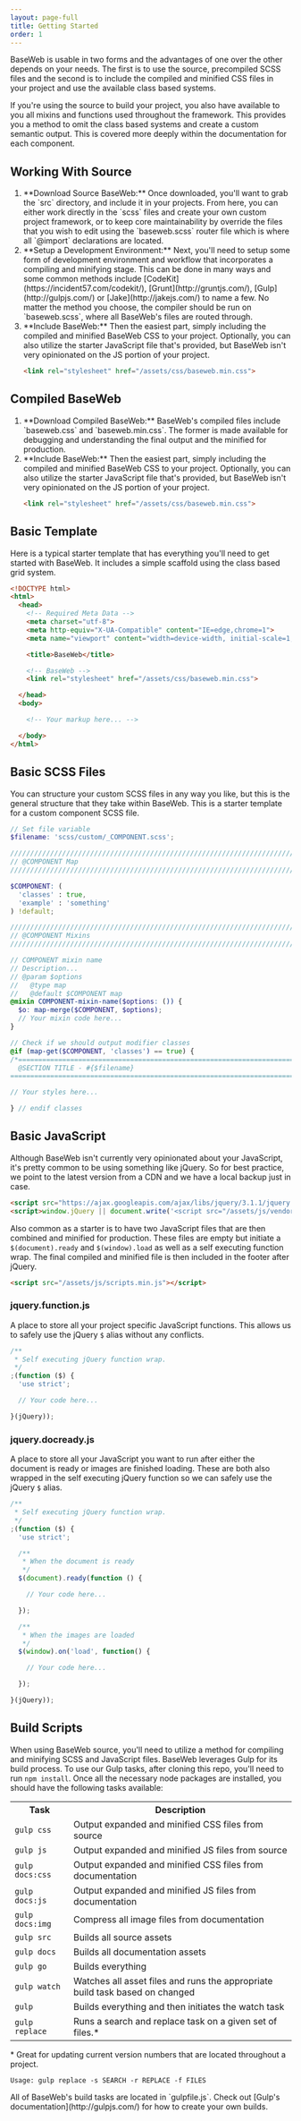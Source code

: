 ```yaml
---
layout: page-full
title: Getting Started
order: 1
---
```


BaseWeb is usable in two forms and the advantages of one over the other depends on your needs. The first is to use the source, precompiled SCSS files and the second is to include the compiled and minified CSS files in your project and use the available class based systems.

If you're using the source to build your project, you also have available to you all mixins and functions used throughout the framework. This provides you a method to omit the class based systems and create a custom semantic output. This is covered more deeply within the documentation for each component.

## Working With Source

<ol class="list list-docs numbered">
<li markdown="1">
**Download Source BaseWeb:** Once downloaded, you'll want to grab the `src` directory, and include it in your projects. From here, you can either work directly in the `scss` files and create your own custom project framework, or to keep core maintainability by override the files that you wish to edit using the `baseweb.scss` router file which is where all `@import` declarations are located.
</li>
<li markdown="1">
**Setup a Development Environment:** Next, you'll need to setup some form of development environment and workflow that incorporates a compiling and minifying stage. This can be done in many ways and some common methods include [CodeKit](https://incident57.com/codekit/), [Grunt](http://gruntjs.com/), [Gulp](http://gulpjs.com/) or [Jake](http://jakejs.com/) to name a few. No matter the method you choose, the compiler should be run on `baseweb.scss`, where all BaseWeb's files are routed through.
</li>
<li markdown="1">
**Include BaseWeb:** Then the easiest part, simply including the compiled and minified BaseWeb CSS to your project. Optionally, you can also utilize the starter JavaScript file that's provided, but BaseWeb isn't very opinionated on the JS portion of your project.

```html
<link rel="stylesheet" href="/assets/css/baseweb.min.css">
```
</li>
</ol>

## Compiled BaseWeb

<ol class="list list-docs numbered">
<li markdown="1">
**Download Compiled BaseWeb:** BaseWeb's compiled files include `baseweb.css` and `baseweb.min.css`. The former is made available for debugging and understanding the final output and the minified for production.
</li>
<li markdown="1">
**Include BaseWeb:** Then the easiest part, simply including the compiled and minified BaseWeb CSS to your project. Optionally, you can also utilize the starter JavaScript file that's provided, but BaseWeb isn't very opinionated on the JS portion of your project.

```html
<link rel="stylesheet" href="/assets/css/baseweb.min.css">
```
</li>
</ol>

## Basic Template

Here is a typical starter template that has everything you'll need to get started with BaseWeb. It includes a simple scaffold using the class based grid system.

```html
<!DOCTYPE html>
<html>
  <head>
    <!-- Required Meta Data -->
    <meta charset="utf-8">
    <meta http-equiv="X-UA-Compatible" content="IE=edge,chrome=1">
    <meta name="viewport" content="width=device-width, initial-scale=1, shrink-to-fit=no">

    <title>BaseWeb</title>

    <!-- BaseWeb -->
    <link rel="stylesheet" href="/assets/css/baseweb.min.css">

  </head>
  <body>

    <!-- Your markup here... -->

  </body>
</html>
```

## Basic SCSS Files

You can structure your custom SCSS files in any way you like, but this is the general structure that they take within BaseWeb. This is a starter template for a custom component SCSS file.

```scss
// Set file variable
$filename: 'scss/custom/_COMPONENT.scss';

////////////////////////////////////////////////////////////////////////////////
// @COMPONENT Map
////////////////////////////////////////////////////////////////////////////////

$COMPONENT: (
  'classes' : true,
  'example' : 'something'
) !default;

////////////////////////////////////////////////////////////////////////////////
// @COMPONENT Mixins
////////////////////////////////////////////////////////////////////////////////

// COMPONENT mixin name
// Description...
// @param $options
//   @type map
//   @default $COMPONENT map
@mixin COMPONENT-mixin-name($options: ()) {
  $o: map-merge($COMPONENT, $options);
  // Your mixin code here...
}

// Check if we should output modifier classes
@if (map-get($COMPONENT, 'classes') == true) {
/*==============================================================================
  @SECTION TITLE - #{$filename}
==============================================================================*/

// Your styles here...

} // endif classes
```

## Basic JavaScript

Although BaseWeb isn't currently very opinionated about your JavaScript, it's pretty common to be using something like jQuery. So for best practice, we point to the latest version from a CDN and we have a local backup just in case.

```html
<script src="https://ajax.googleapis.com/ajax/libs/jquery/3.1.1/jquery.min.js"></script>
<script>window.jQuery || document.write('<script src="/assets/js/vendor/jquery.min.js"><\/script>')</script>
```

Also common as a starter is to have two JavaScript files that are then combined and minified for production. These files are empty but initiate a `$(document).ready` and `$(window).load` as well as a self executing function wrap. The final compiled and minified file is then included in the footer after jQuery.


```html
<script src="/assets/js/scripts.min.js"></script>
```

### jquery.function.js

A place to store all your project specific JavaScript functions. This allows us to safely use the jQuery `$` alias without any conflicts.

```js
/**
 * Self executing jQuery function wrap.
 */
;(function ($) {
  'use strict';

  // Your code here...

}(jQuery));
```

### jquery.docready.js

A place to store all your JavaScript you want to run after either the document is ready or images are finished loading. These are both also wrapped in the self executing jQuery function so we can safely use the jQuery `$` alias.

```js
/**
 * Self executing jQuery function wrap.
 */
;(function ($) {
  'use strict';

  /**
   * When the document is ready
   */
  $(document).ready(function () {

    // Your code here...

  });

  /**
   * When the images are loaded
   */
  $(window).on('load', function() {

    // Your code here...

  });

}(jQuery));
```

## Build Scripts

When using BaseWeb source, you'll need to utilize a method for compiling and minifying SCSS and JavaScript files. BaseWeb leverages Gulp for its build process. To use our Gulp tasks, after cloning this repo, you'll need to run `npm install`. Once all the necessary node packages are installed, you should have the following tasks available:

<table class="table table-docs">
  <tbody><tr>
    <th>Task</th>
    <th>Description</th>
  </tr>
  <tr>
    <td><code>gulp css</code></td>
    <td>Output expanded and minified CSS files from source</td>
  </tr>
  <tr>
    <td><code>gulp js</code></td>
    <td>Output expanded and minified JS files from source</td>
  </tr>
  <tr>
    <td><code>gulp docs:css</code></td>
    <td>Output expanded and minified CSS files from documentation</td>
  </tr>
  <tr>
    <td><code>gulp docs:js</code></td>
    <td>Output expanded and minified JS files from documentation</td>
  </tr>
  <tr>
    <td><code>gulp docs:img</code></td>
    <td>Compress all image files from documentation</td>
  </tr>
  <tr>
    <td><code>gulp src</code></td>
    <td>Builds all source assets</td>
  </tr>
  <tr>
    <td><code>gulp docs</code></td>
    <td>Builds all documentation assets</td>
  </tr>
  <tr>
    <td><code>gulp go</code></td>
    <td>Builds everything</td>
  </tr>
  <tr>
    <td><code>gulp watch</code></td>
    <td>Watches all asset files and runs the appropriate build task based on changed</td>
  </tr>
  <tr>
    <td><code>gulp</code></td>
    <td>Builds everything and then initiates the watch task</td>
  </tr>
  <tr>
    <td><code>gulp replace</code></td>
    <td> Runs a search and replace task on a given set of files.*</td>
  </tr>
</tbody></table>

\* Great for updating current version numbers that are located throughout a project.

```
Usage: gulp replace -s SEARCH -r REPLACE -f FILES
```

<div class="notice info">
  <p markdown="1">All of BaseWeb's build tasks are located in `gulpfile.js`. Check out [Gulp's documentation](http://gulpjs.com/) for how to create your own builds.</p>
</div>
